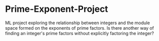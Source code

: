 # Prime-Exponent-Project
ML project exploring the relationship between integers and the module space formed on the exponents of prime factors.  Is there another way of finding an integer's prime factors without explicitly factoring the integer?
